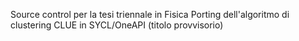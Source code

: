 Source control per la tesi triennale in Fisica Porting dell'algoritmo di clustering CLUE in SYCL/OneAPI (titolo provvisorio)
